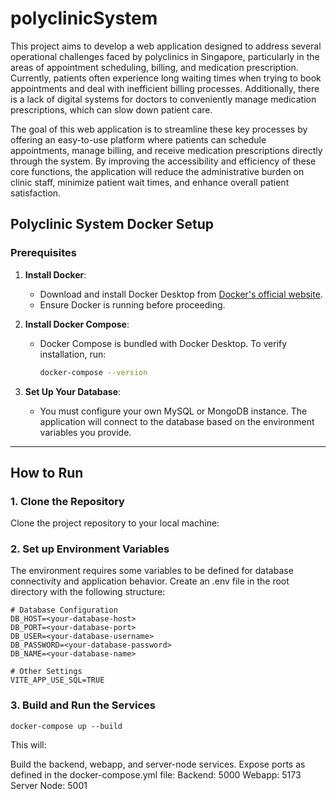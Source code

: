 # polyclinicSystem
This project aims to develop a web application designed to address several operational challenges faced by polyclinics in Singapore, particularly in the areas of appointment scheduling, billing, and medication prescription. Currently, patients often experience long waiting times when trying to book appointments and deal with inefficient billing processes. Additionally, there is a lack of digital systems for doctors to conveniently manage medication prescriptions, which can slow down patient care.  

The goal of this web application is to streamline these key processes by offering an easy-to-use platform where patients can schedule appointments, manage billing, and receive medication prescriptions directly through the system. By improving the accessibility and efficiency of these core functions, the application will reduce the administrative burden on clinic staff, minimize patient wait times, and enhance overall patient satisfaction.


## Polyclinic System Docker Setup


### Prerequisites

1. **Install Docker**:
   - Download and install Docker Desktop from [Docker's official website](https://www.docker.com/products/docker-desktop).
   - Ensure Docker is running before proceeding.

2. **Install Docker Compose**:
   - Docker Compose is bundled with Docker Desktop. To verify installation, run:
     ```bash
     docker-compose --version
     ```

3. **Set Up Your Database**:
   - You must configure your own MySQL or MongoDB instance. The application will connect to the database based on the environment variables you provide.

---

## How to Run

### 1. Clone the Repository
Clone the project repository to your local machine:

### 2. Set up Environment Variables
The environment requires some variables to be defined for database connectivity and application behavior. Create an .env file in the root directory with the following structure:  

```
# Database Configuration
DB_HOST=<your-database-host>
DB_PORT=<your-database-port>
DB_USER=<your-database-username>
DB_PASSWORD=<your-database-password>
DB_NAME=<your-database-name>

# Other Settings
VITE_APP_USE_SQL=TRUE
```

### 3. Build and Run the Services 
``` docker-compose up --build ```


This will:

Build the backend, webapp, and server-node services.
Expose ports as defined in the docker-compose.yml file:
Backend: 5000
Webapp: 5173
Server Node: 5001
